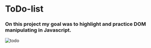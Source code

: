 # ToDo-list

<h3>On this project my goal was to highlight and practice DOM manipulating in Javascript.</h3>


![todo](https://user-images.githubusercontent.com/98973604/191076673-7540614a-f0fa-4043-8cf4-738631c867e4.jpeg)
